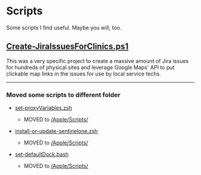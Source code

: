 # Scripts
Some scripts I find useful. Maybe you will, too.

## [Create-JiraIssuesForClinics.ps1](Create-JiraIssuesForClinics.ps1)

This was a very specific project to create a massive amount of Jira issues for hundreds of physical sites and leverage Google Maps' API to put clickable map links in the issues for use by local service techs.

---
### Moved some scripts to different folder
* [set-proxyVariables.zsh](/Apple/Scripts/set-proxyVariables.zsh)
  * MOVED to [/Apple/Scripts/](/Apple/Scripts/README.md)

* [install-or-update-sentinelone.zsh](/Apple/Scripts/install-or-update-sentinelone.zsh)
  * MOVED to [/Apple/Scripts/](/Apple/Scripts/README.md)

* [set-defaultDock.bash](/Apple/Scripts/set-defaultDock.bash)
  * MOVED to [/Apple/Scripts/](/Apple/Scripts/README.md)